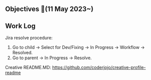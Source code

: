 ## Objectives  :notebook_with_decorative_cover:(11 May 2023~)

## Work Log

Jira resolve procedure:
1. Go to child -> Select for Dev/Fixing -> In Progress -> Workflow -> Resolved.
2. Go to parent -> In Progress -> Resolve.

Creative README.MD:
https://github.com/coderjojo/creative-profile-readme
